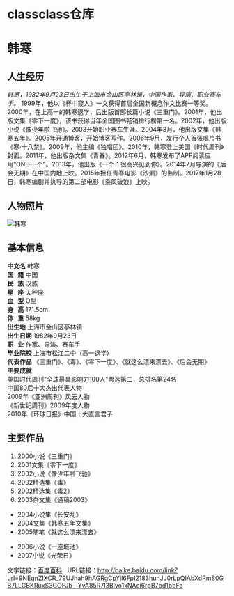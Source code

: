 # classclass仓库

# 韩寒
## 人生经历
*韩寒，1982年9月23日出生于上海市金山区亭林镇，中国作家、导演、职业赛车手。*
1999年，他以《杯中窥人》一文获得首届全国新概念作文比赛一等奖。2000年，在上高一的韩寒退学，后出版首部长篇小说《三重门》。2001年，他出版文集《零下一度》，该书获得当年全国图书畅销排行榜第一名。2002年，他出版小说《像少年啦飞驰》。2003开始职业赛车生涯。2004年3月，他出版文集《韩寒五年》。2005年开通博客，开始博客写作。2006年9月，发行个人首张唱片书《寒·十八禁》。2009年，他主编《独唱团》。2010年，韩寒登上美国《时代周刊》封面。2011年，他出版杂文集《青春》。2012年6月，韩寒发布了APP阅读应用“ONE·一个”。2013年，他出版《一个：很高兴见到你》。2014年7月导演的《后会无期》在中国内地上映。2015年担任青春电影《沙漏》的监制。2017年1月28日，韩寒编剧并执导的第二部电影《乘风破浪》上映。
## 人物照片
![韩寒](http://a1.att.hudong.com/76/75/300000764046130630755342133_950.jpg)
## 基本信息
**中文名** 韩寒  
**国    籍** 中国  
**民    族** 汉族  
**星    座** 天秤座  
**血    型** O型  
**身    高** 171.5cm  
**体    重** 58kg  
**出生地** 上海市金山区亭林镇  
**出生日期** 1982年9月23日   
**职    业** 作家、导演、赛车手   
**毕业院校** 上海市松江二中（高一退学）  
**代表作品** 《三重门》、《毒》、《零下一度》、《就这么漂来漂去》、《后会无期》  
**主要成就**  
美国时代周刊“全球最具影响力100人”票选第二，总排名第24名  
中国80后十大杰出代表人物  
2009年《亚洲周刊》风云人物  
《新世纪周刊》2009年度人物  
2010年《环球日报》中国十大直言君子  
## 主要作品
1. 2000小说《三重门》
2. 2001文集《零下一度》
3. 2002小说《像少年啦飞驰》
4. 2002精选集《毒》
5. 2002精选集《毒2》
6. 2003杂文集《通稿2003》
- 2004小说集《长安乱》
- 2004文集《韩寒五年文集》
- 2005随笔《就这么漂来漂去》
+ 2006小说《一座城池》
+ 2007小说《光荣日》 

文字链接：[百度百科](http://baike.baidu.com/link?url=9NEqnZIXCR_79UJhah9hAGRgCpYjl6FpI2183hunJJ0rLpQIAbXdRmS0GB7LLGBKRuxS3GOFJb-_YvA85R7I3Blvo1xNAcj6rpB7bd1bbFa)     
URL链接：<http://baike.baidu.com/link?url=9NEqnZIXCR_79UJhah9hAGRgCpYjl6FpI2183hunJJ0rLpQIAbXdRmS0GB7LLGBKRuxS3GOFJb-_YvA85R7I3Blvo1xNAcj6rpB7bd1bbFa>
